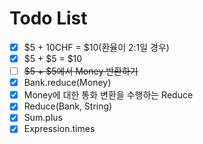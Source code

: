 # Todo List

- [x] $5 + 10CHF = $10(환율이 2:1일 경우)
- [x] $5 + $5 = $10
- [ ] ~~$5 + $5에서 Money 반환하기~~
- [x] Bank.reduce(Money)
- [x] Money에 대한 통화 변환을 수행하는 Reduce
- [x] Reduce(Bank, String)
- [x] Sum.plus
- [x] Expression.times